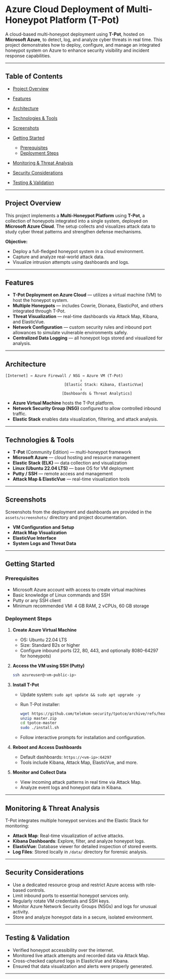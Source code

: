 # Azure Cloud Deployment of Multi-Honeypot Platform (T-Pot) 

A cloud-based multi-honeypot deployment using **T-Pot**, hosted on **Microsoft Azure**, to detect, log, and analyze cyber threats in real time. This project demonstrates how to deploy, configure, and manage an integrated honeypot system on Azure to enhance security visibility and incident response capabilities.

---

## Table of Contents

* [Project Overview](#project-overview)
* [Features](#features)
* [Architecture](#architecture)
* [Technologies & Tools](#technologies--tools)
* [Screenshots](#screenshots)
* [Getting Started](#getting-started)

  * [Prerequisites](#prerequisites)
  * [Deployment Steps](#deployment-steps)
* [Monitoring & Threat Analysis](#monitoring--threat-analysis)
* [Security Considerations](#security-considerations)
* [Testing & Validation](#testing--validation)

---

## Project Overview

This project implements a **Multi-Honeypot Platform** using **T-Pot**, a collection of honeypots integrated into a single system, deployed on **Microsoft Azure Cloud**. The setup collects and visualizes attack data to study cyber threat patterns and strengthen defense mechanisms.

**Objective:**

* Deploy a full-fledged honeypot system in a cloud environment.
* Capture and analyze real-world attack data.
* Visualize intrusion attempts using dashboards and logs.

---

## Features

* **T-Pot Deployment on Azure Cloud** — utilizes a virtual machine (VM) to host the honeypot system.
* **Multiple Honeypots** — includes Cowrie, Dionaea, ElasticPot, and others integrated through T-Pot.
* **Threat Visualization** — real-time dashboards via Attack Map, Kibana, and ElasticVue.
* **Network Configuration** — custom security rules and inbound port allowances to simulate vulnerable environments safely.
* **Centralized Data Logging** — all honeypot logs stored and visualized for analysis.

---

## Architecture

```
[Internet] → Azure Firewall / NSG → Azure VM (T-Pot)
                                 ↓
                          [Elastic Stack: Kibana, ElasticVue]
                                 ↓
                         [Dashboards & Threat Analytics]
```

* **Azure Virtual Machine** hosts the T-Pot platform.
* **Network Security Group (NSG)** configured to allow controlled inbound traffic.
* **Elastic Stack** enables data visualization, filtering, and attack analysis.

---

## Technologies & Tools

* **T-Pot** (Community Edition) — multi-honeypot framework
* **Microsoft Azure** — cloud hosting and resource management
* **Elastic Stack (ELK)** — data collection and visualization
* **Linux (Ubuntu 22.04 LTS)** — base OS for VM deployment
* **Putty / SSH** — remote access and management
* **Attack Map & ElasticVue** — real-time visualization tools

---

## Screenshots

Screenshots from the deployment and dashboards are provided in the `assets/screenshots/` directory and project documentation. 

* **VM Configuration and Setup**
* **Attack Map Visualization**
* **ElasticVue Interface**
* **System Logs and Threat Data**

---

## Getting Started

### Prerequisites

* Microsoft Azure account with access to create virtual machines
* Basic knowledge of Linux commands and SSH
* Putty or any SSH client
* Minimum recommended VM: 4 GB RAM, 2 vCPUs, 60 GB storage

### Deployment Steps

1. **Create Azure Virtual Machine**

   * OS: Ubuntu 22.04 LTS
   * Size: Standard B2s or higher
   * Configure inbound ports (22, 80, 443, and optionally 8080-64297 for honeypots)

2. **Access the VM using SSH (Putty)**

   ```bash
   ssh azureuser@<vm-public-ip>
   ```

3. **Install T-Pot**

   * Update system: `sudo apt update && sudo apt upgrade -y`
   * Run T-Pot installer:

     ```bash
     wget https://github.com/telekom-security/tpotce/archive/refs/heads/master.zip
     unzip master.zip
     cd tpotce-master
     sudo ./install.sh
     ```
   * Follow interactive prompts for installation and configuration.

4. **Reboot and Access Dashboards**

   * Default dashboards: `https://<vm-ip>:64297`
   * Tools include Kibana, Attack Map, ElasticVue, and more.

5. **Monitor and Collect Data**

   * View incoming attack patterns in real time via Attack Map.
   * Analyze event logs and honeypot data in Kibana.

---

## Monitoring & Threat Analysis

T-Pot integrates multiple honeypot services and the Elastic Stack for monitoring:

* **Attack Map**: Real-time visualization of active attacks.
* **Kibana Dashboards**: Explore, filter, and analyze honeypot logs.
* **ElasticVue**: Database viewer for detailed inspection of stored events.
* **Log Files**: Stored locally in `/data/` directory for forensic analysis.

---

## Security Considerations

* Use a dedicated resource group and restrict Azure access with role-based controls.
* Limit inbound ports to essential honeypot services only.
* Regularly rotate VM credentials and SSH keys.
* Monitor Azure Network Security Groups (NSGs) and logs for unusual activity.
* Store and analyze honeypot data in a secure, isolated environment.

---

## Testing & Validation

* Verified honeypot accessibility over the internet.
* Monitored live attack attempts and recorded data via Attack Map.
* Cross-checked captured logs in ElasticVue and Kibana.
* Ensured that data visualization and alerts were properly generated.

---

